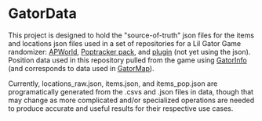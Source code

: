 # GatorData

This project is designed to hold the "source-of-truth" json files for the items and locations json files used in a set of repositories for a Lil Gator Game randomizer: [APWorld](https://github.com/natronium/GatorArchipelago), [Poptracker pack](https://github.com/natronium/GatorPop), and [plugin](https://github.com/natronium/GatorRando) (not yet using the json). Position data used in this repository pulled from the game using [GatorInfo](https://github.com/natronium/GatorInfo) (and corresponds to data used in [GatorMap](https://github.com/natronium/GatorMap)).

Currently, locations_raw.json, items.json, and items_pop.json are programatically generated from the .csvs and .json files in data, though that may change as more complicated and/or specialized operations are needed to produce accurate and useful results for their respective use cases.